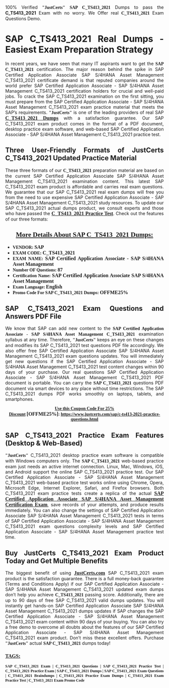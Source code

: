 <p style="text-align: justify;">100% Verified <span style="font-size:14px;"><span style="font-family:Georgia,serif;"><strong>"JustCerts"</strong></span></span> <span style="font-family:Georgia,serif;"><strong>SAP C_TS413_2021</strong></span> Dumps to pass the <strong>C_TS413_2021</strong> Exam with no worry. We Offer real <span style="font-family:Georgia,serif;"><strong>C_TS413_2021</strong></span> Exam Questions Demo.</p>

<h1 style="text-align: justify;"><strong>SAP C_TS413_2021 Real Dumps - Easiest Exam Preparation Strategy</strong></h1>

<p style="text-align: justify;">In recent years, we have seen that many IT aspirants want to get the <span style="font-family:Georgia,serif;"><strong>SAP C_TS413_2021</strong></span> certification. The major reason behind the spike in SAP Certified Application Associate SAP S/4HANA Asset Management C_TS413_2021 certificate demand is that reputed companies around the world prefer SAP Certified Application Associate - SAP S/4HANA Asset Management C_TS413_2021 certification holders for crucial and well-paid jobs. To crack the SAP C_TS413_2021 examination on the first sitting, you must prepare from the SAP Certified Application Associate - SAP S/4HANA Asset Management C_TS413_2021 exam practice material that meets the SAP’s requirements. <span style="font-size:14px;"><span style="font-family:Georgia,serif;"><strong>"JustCerts"</strong></span></span> is one of the leading providers of real SAP <a href="https://www.justcerts.com/sap/c-ts413-2021-practice-questions.html"><span style="font-size:16px;"><u><span style="font-family:Georgia,serif;"><strong>C_TS413_2021 Dumps</strong></span></u></span></a> with a satisfaction guarantee. Our SAP C_TS413_2021 exam product comes in the format of a PDF document, desktop practice exam software, and web-based SAP Certified Application Associate - SAP S/4HANA Asset Management C_TS413_2021 practice test.</p>

<h2 style="text-align: justify;"><strong>Three User-Friendly Formats of JustCerts C_TS413_2021 Updated Practice Material</strong></h2>

<p style="text-align: justify;">These three formats of our <span style="font-family:Georgia,serif;"><strong>C_TS413_2021 </strong></span> preparation material are based on the current SAP Certified Application Associate SAP S/4HANA Asset Management C_TS413_2021 examination content. This latest SAP C_TS413_2021 exam product is affordable and carries real exam questions. We guarantee that our SAP C_TS413_2021 real exam dumps will free you from the need to use expensive SAP Certified Application Associate - SAP S/4HANA Asset Management C_TS413_2021 study resources. To update our SAP C_TS413_2021 actual dumps product, we consult experts and those who have passed the <a href="https://www.justcerts.com/sap/c-ts413-2021-practice-questions.html"><u><span style="font-size:16px;"><span style="font-family:Georgia,serif;"><strong>C_TS413_2021 Practice Test</strong></span></span></u></a>. Check out the features of our three formats:</p>

<h2 style="text-align: center;"><u><strong><span style="font-family:Georgia,serif;">More Details About SAP C_TS413_2021 Dumps:</span></strong></u></h2>

<ul>
	<li style="text-align: justify;"><span style="font-size:14px;"><span style="font-family:Georgia,serif;"><strong>VENDOR: </strong></span></span><span style="font-size:16px;"><span style="font-family:Georgia,serif;"><strong>SAP</strong></span></span></li>
	<li style="text-align: justify;"><span style="font-size:14px;"><span style="font-family:Georgia,serif;"><strong>EXAM CODE: </strong></span></span><span style="font-size:16px;"><span style="font-family:Georgia,serif;"><strong>C_TS413_2021</strong></span></span></li>
	<li style="text-align: justify;"><span style="font-size:14px;"><span style="font-family:Georgia,serif;"><strong>EXAM NAME: </strong></span></span><span style="font-size:16px;"><span style="font-family:Georgia,serif;"><strong>SAP Certified Application Associate - SAP S/4HANA Asset Management</strong></span></span></li>
	<li style="text-align: justify;"><span style="font-size:14px;"><span style="font-family:Georgia,serif;"><strong>Number OF Questions: </strong></span></span><span style="font-size:16px;"><span style="font-family:Georgia,serif;"><strong>87</strong></span></span></li>
	<li style="text-align: justify;"><span style="font-size:14px;"><span style="font-family:Georgia,serif;"><strong>Certification Name: </strong></span></span><span style="font-size:16px;"><span style="font-family:Georgia,serif;"><strong>SAP Certified Application Associate SAP S/4HANA Asset Management</strong></span></span></li>
	<li style="text-align: justify;"><span style="font-size:14px;"><span style="font-family:Georgia,serif;"><strong>Exam Language: </strong></span></span><span style="font-size:16px;"><span style="font-family:Georgia,serif;"><strong>English</strong></span></span></li>
	<li style="text-align: justify;"><span style="font-size:14px;"><span style="font-family:Georgia,serif;"><strong>Promo Code For SAP C_TS413_2021 Dumps: </strong></span></span><span style="font-size:16px;"><span style="font-family:Georgia,serif;"><strong>OFFME25%</strong></span></span></li>
</ul>

<h2 style="text-align: justify;"><strong>SAP C_TS413_2021 Exam Questions and Answers PDF File</strong></h2>

<p style="text-align: justify;">We know that SAP can add new content to the <span style="font-family:Georgia,serif;"><strong>SAP Certified Application Associate - SAP S/4HANA Asset Management C_TS413_2021</strong></span> examination syllabus at any time. Therefore, <span style="font-size:14px;"><span style="font-family:Georgia,serif;"><strong>"JustCerts"</strong></span></span> keeps an eye on these changes and modifies its SAP C_TS413_2021 test questions PDF file accordingly. We also offer free SAP Certified Application Associate SAP S/4HANA Asset Management C_TS413_2021 exam questions updates. You will immediately get new questions if the SAP Certified Application Associate - SAP S/4HANA Asset Management C_TS413_2021 test content changes within 90 days of your purchase. Our real questions SAP Certified Application Associate - SAP S/4HANA Asset Management C_TS413_2021 PDF document is portable. You can carry the <span style="font-family:Georgia,serif;"><strong>SAP C_TS413_2021</strong></span> questions PDF document via smart devices to any place without time restrictions. The SAP C_TS413_2021 dumps PDF works smoothly on laptops, tablets, and smartphones.</p>

<p style="text-align: center;"><span style="font-size:14px;"><span style="font-family:Georgia,serif;"><strong><u>Use this Coupon Code For 25% Discount</u> </strong></span></span><span style="font-size:16px;"><span style="font-family:Georgia,serif;"><strong>[OFFME25%]</strong></span></span><span style="font-size:14px;"><span style="font-family:Georgia,serif;"><strong>: <u><a href="https://www.justcerts.com/sap/c-ts413-2021-practice-questions.html">https://www.justcerts.com/sap/c-ts413-2021-practice-questions.html</a></u></strong></span></span></p>

<h2 style="text-align: justify;"><strong>SAP C_TS413_2021 Practice Exam Features (Desktop & Web-Based)</strong></h2>

<p style="text-align: justify;"><span style="font-size:14px;"><span style="font-family:Georgia,serif;"><strong>"JustCerts"</strong></span></span> C_TS413_2021 desktop practice exam software is compatible with Windows computers only. The <span style="font-family:Georgia,serif;"><strong>SAP C_TS413_2021</strong></span> web-based practice exam just needs an active internet connection. Linux, Mac, Windows, iOS, and Android support the online SAP C_TS413_2021 practice test. Our SAP Certified Application Associate - SAP S/4HANA Asset Management C_TS413_2021 web-based practice test works online using Chrome, Opera, Microsoft Edge, Internet Explorer, Safari, and Firefox browsers. Both C_TS413_2021 exam practice tests create a replica of the actual <u><a href="https://www.justcerts.com/sap/sap-certified-application-associate-certification-exams.html"><span style="font-size:16px;"><span style="font-family:Georgia,serif;"><strong>SAP Certified Application Associate SAP S/4HANA Asset Management Certification Exam</strong></span></span></a></u>, save records of your attempts, and produce results immediately. You can also change the settings of SAP Certified Application Associate SAP S/4HANA Asset Management C_TS413_2021 tests in terms of SAP Certified Application Associate - SAP S/4HANA Asset Management C_TS413_2021 exam questions complexity levels and SAP Certified Application Associate - SAP S/4HANA Asset Management practice test time.</p>

<h2 style="text-align: justify;"><strong>Buy JustCerts C_TS413_2021 Exam Product Today and Get Multiple Benefits</strong></h2>

<p style="text-align: justify;">The biggest benefit of using <a href="https://www.justcerts.com/"><u><span style="font-size:16px;"><span style="font-family:Georgia,serif;"><strong>JustCerts.com</strong></span></span></u></a> SAP C_TS413_2021 exam product is the satisfaction guarantee. There is a full money-back guarantee (Terms and Conditions Apply) if our SAP Certified Application Associate - SAP S/4HANA Asset Management C_TS413_2021 updated exam dumps don’t help you achieve <span style="font-family:Georgia,serif;"><strong>C_TS413_2021 </strong></span> passing score. Additionally, there are up to 90 days of free SAP C_TS413_2021 valid dumps updates. You will instantly get hands-on SAP Certified Application Associate SAP S/4HANA Asset Management C_TS413_2021 dumps updates if SAP changes the SAP Certified Application Associate - SAP S/4HANA Asset Management C_TS413_2021 exam content within 90 days of your buying. You can also try a free demo to overcome all doubts about the features of our SAP Certified Application Associate - SAP S/4HANA Asset Management C_TS413_2021 exam product. Don’t miss these excellent offers. Purchase <span style="font-size:14px;"><span style="font-family:Georgia,serif;"><strong>"JustCerts"</strong></span></span> actual <span style="font-family:Georgia,serif;"><strong>SAP C_TS413_2021</strong></span> dumps today!</p>

<h3 style="text-align: justify;"><u><span style="font-size:16px;"><span style="font-family:Georgia,serif;"><strong>TAGS:</strong></span></span></u></h3>

<p style="text-align: justify;"><span style="font-size:12px;"><span style="font-family:Georgia,serif;"><strong>SAP C_TS413_2021 Exam | C_TS413_2021 Questions | SAP C_TS413_2021 Practice Test | C_TS413_2021 Practice Exam | SAP C_TS413_2021 Dumps | SAP C_TS413_2021 Exam Questions | C_TS413_2021 Braindumps | C_TS413_2021 Practice Exam Dumps | C_TS413_2021 Exam Practice Test | C_TS413_2021 Exam Promo Code </strong></span></span></p>
